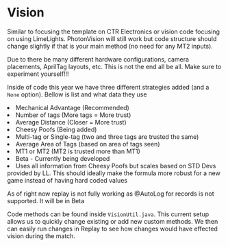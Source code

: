 # Vision

Similar to focusing the template on CTR Electronics or vision code focusing on using LimeLights. PhotonVision will still work but code structure should change slightly if that is your main method (no need for any MT2 inputs). 

<note>
    Due to there be many different hardware configurations, camera placements, AprilTag layouts, etc. 
This is not the end all be all. Make sure to experiment yourself!!!
</note>

Inside of code this year we have three different strategies added (and a `None` option). Bellow is list and what data they use

<list type="decimal" start="1">
<li>Mechanical Advantage (Recommended) 
<list type="alpha-lower">
<li>Number of tags (More tags = More trust)</li>
<li>Average Distance (Closer = More trust)</li>
</list>
</li>
<li>Cheesy Poofs (Being added)
<list type="alpha-lower">
<li>Multi-tag or Single-tag (two and three tags are trusted the same)</li>
<li>Average Area of Tags (based on area of tags seen)</li>
<li>MT1 or MT2 (MT2 is trusted more than MT1)</li>
</list>
</li>
<li>Beta - Currently being developed
<list type="alpha-lower">
<li>Uses all information from Cheesy Poofs but scales based on STD Devs provided by LL. 
This should ideally make the formula more robust for a new game instead of having hard coded values</li>
</list>
</li>
</list>

<warning>As of right now replay is not fully working as @AutoLog for records is not supported. It will be in Beta</warning>

Code methods can be found inside `VisionUtil.java`. 
This current setup allows us to quickly change existing or add new custom methods. 
We then can easily run changes in Replay to see how changes would have effected vision during the match.